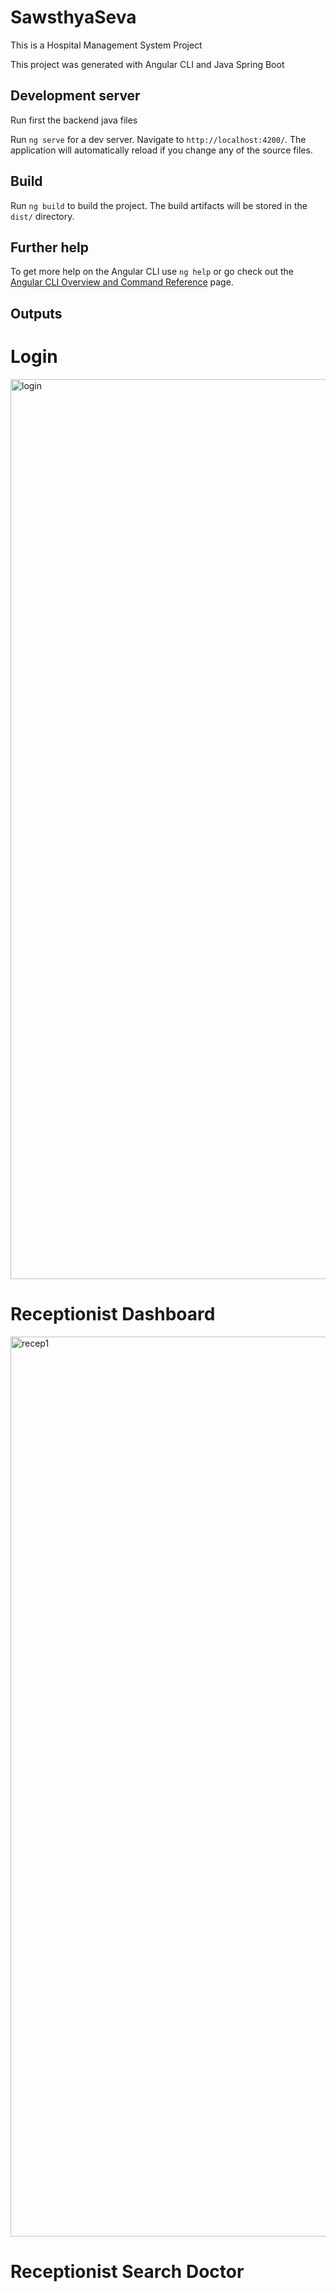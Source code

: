 # SawsthyaSeva

This is a Hospital Management System Project

This project was generated with Angular CLI and Java Spring Boot

## Development server

Run first the backend java files

Run `ng serve` for a dev server. Navigate to `http://localhost:4200/`. The application will automatically reload if you change any of the source files.

## Build

Run `ng build` to build the project. The build artifacts will be stored in the `dist/` directory.

## Further help

To get more help on the Angular CLI use `ng help` or go check out the [Angular CLI Overview and Command Reference](https://angular.io/cli) page.

## Outputs

# Login

<img width="1440" alt="login" src="https://user-images.githubusercontent.com/84664547/188322786-14cf2882-4af4-4548-87ac-cdff49b10750.png">

# Receptionist Dashboard

<img width="1440" alt="recep1" src="https://user-images.githubusercontent.com/84664547/188322893-18acd579-c761-4831-967b-d3a5fe858762.png">

# Receptionist Search Doctor

